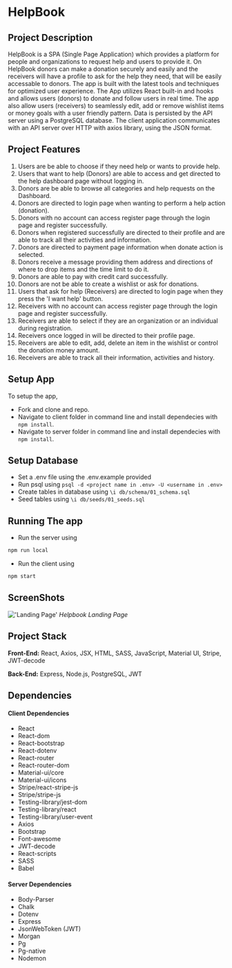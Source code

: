 # HelpBook

## Project Description

HelpBook is a SPA (Single Page Application) which provides a platform for people and organizations to request help and users to provide it. On HelpBook donors can make a donation securely and easily and the receivers will have a profile to ask for the help they need, that will be easily accessable to donors. The app is built with the latest tools and techniques for optimized user experience.
The App utilizes React built-in and hooks and allows users (donors) to donate and follow users in real time. The app also allow users (receivers) to seamlessly edit, add or remove wishlist items or money goals with a user friendly pattern.
Data is persisted by the API server using a PostgreSQL database. The client application communicates with an API server over HTTP with axios library, using the JSON format.

## Project Features

1. Users are be able to choose if they need help or wants to provide help.
2. Users that want to help (Donors) are able to access and get directed to the help dashboard page without logging in.
3. Donors are be able to browse all categories and help requests on the Dashboard.
4. Donors are directed to login page when wanting to perform a help action (donation).
5. Donors with no account can access register page through the login page and register successfully.
6. Donors when registered successfully are directed to their profile and are able to track all their activities and information.
7. Donors are directed to payment page information when donate action is selected.
8. Donors receive a message providing them address and directions of where to drop items and the time limit to do it.
9. Donors are able to pay with credit card successfully.
10. Donors are not be able to create a wishlist or ask for donations.
11. Users that ask for help (Receivers) are directed to login page when they press the 'I want help' button.
12. Receivers with no account can access register page through the login page and register successfully.
13. Receivers are able to select if they are an organization or an individual during registration.
14. Receivers once logged in will be directed to their profile page.
15. Receivers are able to edit, add, delete an item in the wishlist or control the donation money amount.
16. Receivers are able to track all their information, activities and history.

## Setup App

To setup the app,

- Fork and clone and repo.
- Navigate to client folder in command line and install dependecies with `npm install`.
- Navigate to server folder in command line and install dependecies with `npm install`.

## Setup Database

- Set a .env file using the .env.example provided
- Run psql using `psql -d <project name in .env> -U <username in .env>`
- Create tables in database using `\i db/schema/01_schema.sql`
- Seed tables using `\i db/seeds/01_seeds.sql`

## Running The app

- Run the server using

```sh
npm run local
```

- Run the client using

```sh
npm start
```

## ScreenShots

!['Landing Page']()
_Helpbook Landing Page_

## Project Stack

**Front-End:** React, Axios, JSX, HTML, SASS, JavaScript, Material UI, Stripe, JWT-decode

**Back-End:** Express, Node.js, PostgreSQL, JWT

## Dependencies

#### Client Dependencies

- React
- React-dom
- React-bootstrap
- React-dotenv
- React-router
- React-router-dom
- Material-ui/core
- Material-ui/icons
- Stripe/react-stripe-js
- Stripe/stripe-js
- Testing-library/jest-dom
- Testing-library/react
- Testing-library/user-event
- Axios
- Bootstrap
- Font-awesome
- JWT-decode
- React-scripts
- SASS
- Babel

#### Server Dependencies

- Body-Parser
- Chalk
- Dotenv
- Express
- JsonWebToken (JWT)
- Morgan
- Pg
- Pg-native
- Nodemon
